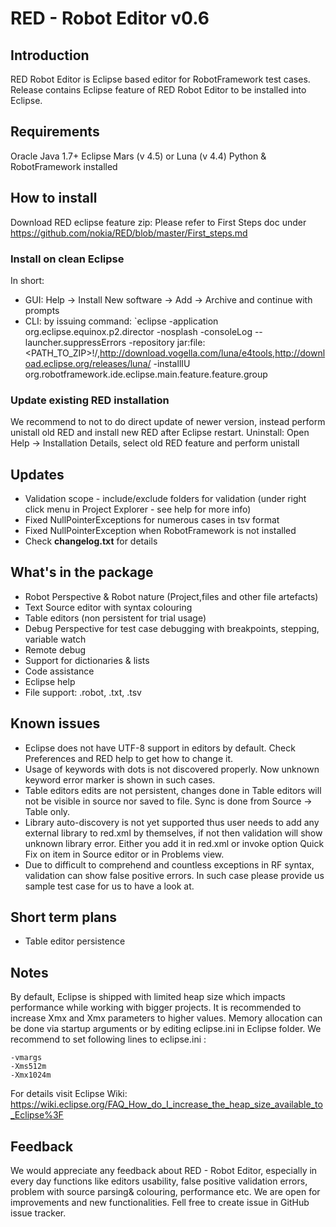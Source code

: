 # RED - Robot Editor v0.6
## Introduction
RED Robot Editor is Eclipse based editor for RobotFramework test cases. 
Release contains Eclipse feature of RED Robot Editor to be installed into Eclipse. 

## Requirements 
Oracle Java 1.7+
Eclipse Mars (v 4.5) or Luna (v 4.4)
Python & RobotFramework installed

## How to install
Download RED eclipse feature zip: <link>
Please refer to First Steps doc under https://github.com/nokia/RED/blob/master/First_steps.md

### Install on clean Eclipse 
In short:
- GUI: Help -> Install New software -> Add -> Archive and continue with prompts
- CLI: by issuing command: 
`eclipse -application org.eclipse.equinox.p2.director -nosplash -consoleLog --launcher.suppressErrors -repository jar:file:<PATH_TO_ZIP>\!/,http://download.vogella.com/luna/e4tools,http://download.eclipse.org/releases/luna/   -installIU org.robotframework.ide.eclipse.main.feature.feature.group 

### Update existing RED installation
We recommend to not to do direct update of newer version, instead perform unistall old RED and install new RED after Eclipse restart.
Uninstall:
Open Help -> Installation Details, select old RED feature and perform unistall

## Updates
- Validation scope - include/exclude folders for validation (under right click menu in Project Explorer - see help for more info)
- Fixed NullPointerExceptions for numerous cases in tsv format
- Fixed NullPointerException when RobotFramework is not installed
- Check **changelog.txt** for details

## What's in the package
- Robot Perspective & Robot nature (Project,files and other file artefacts)
- Text Source editor with syntax colouring
- Table editors (non persistent for trial usage)
- Debug Perspective for test case debugging with breakpoints, stepping, variable watch
- Remote debug
- Support for dictionaries & lists
- Code assistance 
- Eclipse help
- File support: .robot, .txt, .tsv

## Known issues
- Eclipse does not have UTF-8 support in editors by default. Check Preferences and RED help to get how to change it.
- Usage of keywords with dots is not discovered properly. Now unknown keyword error marker is shown in such cases. 
- Table editors edits are not persistent, changes done in Table editors will not be visible in source nor saved to file. Sync is done from Source -> Table only.
- Library auto-discovery is not yet supported thus user needs to add any external library to red.xml by themselves, if not then validation will show unknown library error. Either you add it in red.xml or invoke option Quick Fix on item in Source editor or in Problems view.  
- Due to difficult to comprehend and countless exceptions in RF syntax, validation can show false positive errors. In such case please provide us sample test case for us to have a look at.


## Short term plans
- Table editor persistence

## Notes
By default, Eclipse is shipped with limited heap size which impacts performance while working with bigger projects. It is recommended to increase Xmx and Xmx parameters to higher values. Memory allocation can be done via startup arguments or by editing eclipse.ini in Eclipse folder.
We recommend to set following lines to eclipse.ini :
```
-vmargs
-Xms512m
-Xmx1024m
```
For details visit Eclipse Wiki: https://wiki.eclipse.org/FAQ_How_do_I_increase_the_heap_size_available_to_Eclipse%3F

## Feedback
We would appreciate any feedback about RED - Robot Editor, especially in every day functions like editors usability, false positive validation errors, problem with source parsing& colouring, performance etc. We are open for improvements and new functionalities. Fell free to create issue in GitHub issue tracker.


